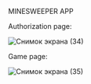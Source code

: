 MINESWEEPER APP

Authorization page:

![Снимок экрана (34)](https://github.com/user-attachments/assets/fd2b067a-66c8-4875-9995-d1251797b5b3)

Game page:

![Снимок экрана (35)](https://github.com/user-attachments/assets/d072be25-6fa7-4b02-9785-89c86b3457fc)
